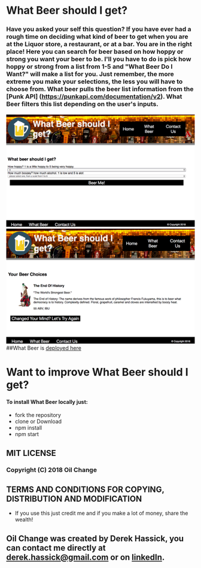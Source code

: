 # What Beer should I get?
### Have you asked your self this question? If you have ever had a rough time on deciding what kind of beer to get when you are at the Liquor store, a restaurant, or at a bar. You are in the right place! Here you can search for beer based on how hoppy or strong you want your beer to be. I'll you have to do is pick how hoppy or strong from a list from 1-5 and "What Beer Do I Want?" will make a list for you. Just remember, the more extreme you make your selections, the less you will have to choose from. What beer pulls the beer list information from the [Punk API] (https://punkapi.com/documentation/v2). What Beer filters this list depending on the user's inputs. 

![picture](screenShots/question.png)
![picture](screenShots/result.png)
##What Beer is [deployed here](https://whattohave-a959e.firebaseapp.com/)

# Want to improve What Beer should I get?
#### To install What Beer locally just:

* fork the repository
* clone or Download
* npm install  
* npm start

## MIT LICENSE 
### Copyright (C) 2018 Oil Change

## TERMS AND CONDITIONS FOR COPYING, DISTRIBUTION AND MODIFICATION

* If you use this just credit me and if you make a lot of money, share the wealth!

## Oil Change was created by Derek Hassick, you can contact me directly at derek.hassick@gmail.com or on [linkedIn](www.linkedin.com/in/derek-hassick).
